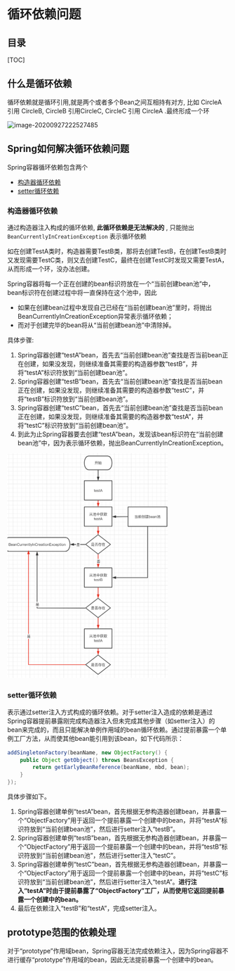 # 循环依赖问题

## 目录

[TOC]

## 什么是循环依赖

循环依赖就是循环引用,就是两个或者多个Bean之间互相持有对方, 比如 CircleA 引用 CircleB, CircleB 引用CircleC, CircleC 引用 CircleA .最终形成一个环

![image-20200927222527485](../../assets/image-20200927222527485.png)

## Spring如何解决循环依赖问题

Spring容器循环依赖包含两个

- [构造器循环依赖](#构造器循环依赖)
- [setter循环依赖](#setter循环依赖)

### 构造器循环依赖

通过构造器注入构成的循环依赖, **此循环依赖是无法解决的** , 只能抛出 `BeanCurrentlyInCreationException` 表示循环依赖

如在创建TestA类时，构造器需要TestB类，那将去创建TestB，在创建TestB类时又发现需要TestC类，则又去创建TestC，最终在创建TestC时发现又需要TestA，从而形成一个环，没办法创建。

Spring容器将每一个正在创建的bean标识符放在一个“当前创建bean池”中，bean标识符在创建过程中将一直保持在这个池中，因此

- 如果在创建bean过程中发现自己已经在“当前创建bean池”里时，将抛出BeanCurrentlyInCreationException异常表示循环依赖；
- 而对于创建完毕的bean将从“当前创建bean池”中清除掉。

具体步骤:

1. Spring容器创建“testA”bean，首先去“当前创建bean池”查找是否当前bean正在创建，如果没发现，则继续准备其需要的构造器参数“testB”，并将“testA”标识符放到“当前创建bean池”。
2. Spring容器创建“testB”bean，首先去“当前创建bean池”查找是否当前bean正在创建，如果没发现，则继续准备其需要的构造器参数“testC”，并将“testB”标识符放到“当前创建bean池”。
3. Spring容器创建“testC”bean，首先去“当前创建bean池”查找是否当前bean正在创建，如果没发现，则继续准备其需要的构造器参数“testA”，并将“testC”标识符放到“当前创建bean池”。
4. 到此为止Spring容器要去创建“testA”bean，发现该bean标识符在“当前创建bean池”中，因为表示循环依赖，抛出BeanCurrentlyInCreationException。

<img src="assets/image-20220702132954592.png" alt="image-20220702132954592" style="zoom:50%;" />

### setter循环依赖

表示通过setter注入方式构成的循环依赖。对于setter注入造成的依赖是通过Spring容器提前暴露刚完成构造器注入但未完成其他步骤（如setter注入）的bean来完成的，而且只能解决单例作用域的bean循环依赖。通过提前暴露一个单例工厂方法，从而使其他bean能引用到该bean，如下代码所示：

```java
addSingletonFactory(beanName, new ObjectFactory() {   
    public Object getObject() throws BeansException {   
        return getEarlyBeanReference(beanName, mbd, bean);   
    }   
});
```

具体步骤如下。

1. Spring容器创建单例“testA”bean，首先根据无参构造器创建bean，并暴露一个“ObjectFactory”用于返回一个提前暴露一个创建中的bean，并将“testA”标识符放到“当前创建bean池”，然后进行setter注入“testB”。
2. Spring容器创建单例“testB”bean，首先根据无参构造器创建bean，并暴露一个“ObjectFactory”用于返回一个提前暴露一个创建中的bean，并将“testB”标识符放到“当前创建bean池”，然后进行setter注入“testC”。
3. Spring容器创建单例“testC”bean，首先根据无参构造器创建bean，并暴露一个“ObjectFactory”用于返回一个提前暴露一个创建中的bean，并将“testC”标识符放到“当前创建bean池”，然后进行setter注入“testA”。**进行注入“testA”时由于提前暴露了“ObjectFactory”工厂，从而使用它返回提前暴露一个创建中的bean。**
4. 最后在依赖注入“testB”和“testA”，完成setter注入。

## prototype范围的依赖处理

对于“prototype”作用域bean，Spring容器无法完成依赖注入，因为Spring容器不进行缓存“prototype”作用域的bean，因此无法提前暴露一个创建中的bean。

